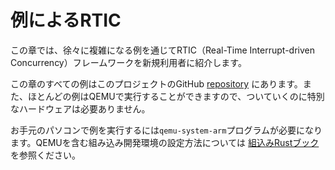 # 例によるRTIC

この章では、徐々に複雑になる例を通じてRTIC（Real-Time Interrupt-driven Concurrency）フレームワークを新規利用者に紹介します。

この章のすべての例はこのプロジェクトのGitHub [repository] にあります。また、ほとんどの例はQEMUで実行することができますので、ついていくのに特別なハードウェアは必要ありません。

[repository]: https://github.com/rtic-rs/cortex-m-rtic

お手元のパソコンで例を実行するには`qemu-system-arm`プログラムが必要になります。QEMUを含む組み込み開発環境の設定方法については [組込みRustブック] を参照ください。

[組込みRustブック]: https://rust-embedded.github.io/book/intro/install.html
